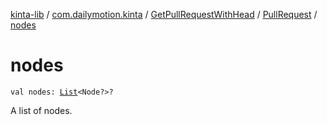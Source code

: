 [kinta-lib](../../../index.md) / [com.dailymotion.kinta](../../index.md) / [GetPullRequestWithHead](../index.md) / [PullRequest](index.md) / [nodes](./nodes.md)

# nodes

`val nodes: `[`List`](https://kotlinlang.org/api/latest/jvm/stdlib/kotlin.collections/-list/index.html)`<Node?>?`

A list of nodes.

